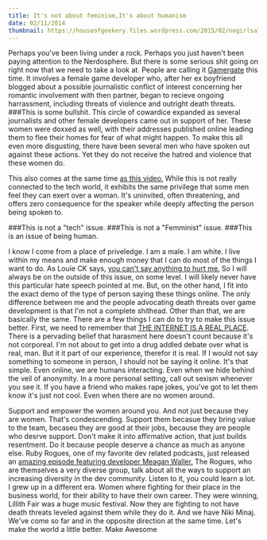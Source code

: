 ```yaml
---
title: It's not about feminism,It's about humanism
date: 02/11/2014
thumbnail: https://houseofgeekery.files.wordpress.com/2015/02/nogirlsallowed.jpg
---
```


  Perhaps you've been living under a rock. Perhaps you just haven't been paying attention to the Nerdosphere. But there is some serious shit going on right now that we need to take a look at. People are calling it [Gamergate](http://en.wikipedia.org/wiki/Gamergate_controversy) this time. It involves a female game developer who, after her ex boyfriend blogged about a possible journalistic conflict of interest concerning her romantic involvement with then partner, began to recieve ongoing harrassment, including threats of violence and outright death threats.
###This is some bullshit.
This circle of cowardice expanded as several journalists and other female developers came out in support of her. These women were doxxed as well, with their addresses published online leading them to flee their homes for fear of what might happen. To make this all even more disgusting, there have been several men who have spoken out against these actions. Yet they do not receive the hatred and violence that these women do.

This also comes at the same time [as this video.](www.youtube.com/watch?v=b1XGPvbWn0A) While this is not really connected to the tech world, it exhibits the same privilege that some men feel they can exert over a woman. It's uninvited, often threatening, and offers zero consequence for the speaker while deeply affecting the person being spoken to.

###This is not a "tech" issue.
###This is not a "Femminist" issue.
###This is an issue of being human.

I know I come from a place of priveledge. I am a male. I am white. I live within my means and make enough money that I can do most of the things I want to do. As Louie CK says, [you can't say anything to hurt me.](https://www.youtube.com/watch?v=87LGmm1M5Is) So I will always be on the outside of this issue, on some level. I will likely never have this particular hate speech pointed at me.
  But, on the other hand, I fit into the exact demo of the type of person saying these things online. The only difference between me and the people advocating death threats over game development is that I'm not a complete shithead. Other than that, we are basically the same. There are a few things I can do to try to make this issue better.
  First, we need to remember that [THE INTERNET IS A REAL PLACE](http://freethoughtblogs.com/greta/2014/10/06/online-misogyny-idea-that-internet-isnt-real/). There is a pervading belief that harasment here doesn't count because it's not corporeal. I'm not about to get into a drug addled debate over what is real, man. But it it part of our experience, therefor it is real. If I would not say something to someone in person, I should not be saying it online. It's that simple. Even online, we are humans interacting. Even when we hide behind the veil of anonymity.
  In a more personal setting, call out sexism whenever you see it. If you have a friend who makes rape jokes, you've got to let them know it's just not cool. Even when there are no women around.

  Support and empower the women around you. And not just because they are women. That's condescending. Support them becasue they bring value to the team, becaseu they are good at their jobs, because they are people who desrve support. Don't make it into affirmative action, that just builds resentment. Do it because  people deserve a chance as much as anyone else.
  Ruby Rogues, one of my favorite dev related podcasts, just released an [amazing episode featuring developer Meagan Waller.](http://devchat.tv/ruby-rogues/179-rr-accountability-and-diversity-with-meagan-waller) The Rogues, who are themselves a very diverse group, talk about all the ways to support an increasing diversity in the dev community. Listen to it, you could learn a lot.
  I grew up in a different era. Women where fighting for their place in the business world, for their ability to have their own career. They were winning, Lillith Fair was a huge music festival. Now they are fighting to not have death threats leveled against them while they do it. And we have Niki Minaj. We've come so far and in the opposite direction at the same time.
  Let's make the world a little better.
  Make Awesome